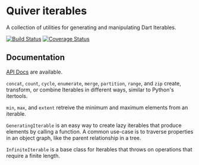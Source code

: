 Quiver iterables
================

A collection of utilities for generating and manipulating Dart Iterables.

[![Build Status](https://travis-ci.org/QuiverDart/quiver_iterables.svg?branch=master)](https://travis-ci.org/QuiverDart/quiver_iterables)
[![Coverage Status](https://img.shields.io/coveralls/QuiverDart/quiver_iterables.svg)](https://coveralls.io/r/QuiverDart/quiver_iterables)

## Documentation

[API Docs](http://www.dartdocs.org/documentation/quiver_iterables/latest) are available.

`concat`, `count`, `cycle`, `enumerate`, `merge`, `partition`, `range`, and
`zip` create, transform, or combine Iterables in different ways, similar to
Python's itertools.

`min`, `max`, and `extent` retreive the minimum and maximum elements from an
iterable.

`GeneratingIterable` is an easy way to create lazy iterables that produce
elements by calling a function. A common use-case is to traverse properties in
an object graph, like the parent relationship in a tree.

`InfiniteIterable` is a base class for Iterables that throws on operations that
require a finite length.
